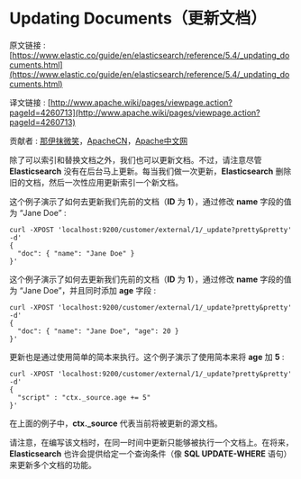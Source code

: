 # Updating Documents（更新文档）

原文链接 : [https://www.elastic.co/guide/en/elasticsearch/reference/5.4/_updating_documents.html](https://www.elastic.co/guide/en/elasticsearch/reference/5.4/_updating_documents.html)

译文链接 : [http://www.apache.wiki/pages/viewpage.action?pageId=4260713](http://www.apache.wiki/pages/viewpage.action?pageId=4260713)

贡献者 : [那伊抹微笑](/display/~wangyangting)，[ApacheCN](/display/~apachecn)，[Apache中文网](/display/~apachechina)

除了可以索引和替换文档之外，我们也可以更新文档。不过，请注意尽管 **Elasticsearch** 没有在后台马上更新。每当我们做一次更新，**Elasticsearch** 删除旧的文档，然后一次性应用更新索引一个新文档。

这个例子演示了如何去更新我们先前的文档（**ID** 为 **1**），通过修改 **name** 字段的值为 “Jane Doe” : 

```
curl -XPOST 'localhost:9200/customer/external/1/_update?pretty&pretty' -d'
{
  "doc": { "name": "Jane Doe" }
}'
```

这个例子演示了如何去更新我们先前的文档（**ID** 为 **1**），通过修改 **name** 字段的值为 “Jane Doe”，并且同时添加 **age** 字段 : 

```
curl -XPOST 'localhost:9200/customer/external/1/_update?pretty&pretty' -d'
{
  "doc": { "name": "Jane Doe", "age": 20 }
}'
```

更新也是通过使用简单的简本来执行。这个例子演示了使用简本来将 **age** 加 **5** : 

```
curl -XPOST 'localhost:9200/customer/external/1/_update?pretty&pretty' -d'
{
  "script" : "ctx._source.age += 5"
}'
```

在上面的例子中，**ctx._source** 代表当前将被更新的源文档。

请注意，在编写该文档时，在同一时间中更新只能够被执行一个文档上。在将来，**Elasticsearch** 也许会提供给定一个查询条件（像 **SQL UPDATE-WHERE** 语句）来更新多个文档的功能。